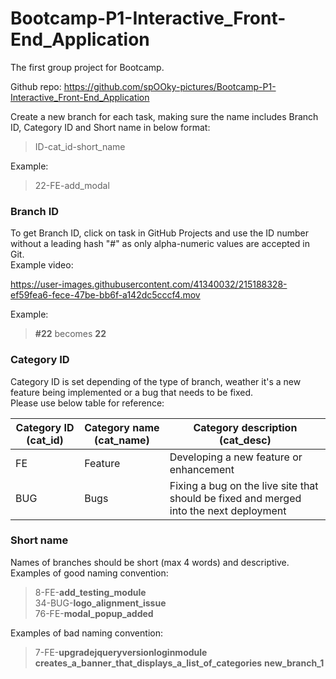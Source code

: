 # Bootcamp-P1-Interactive_Front-End_Application

The first group project for Bootcamp.

Github repo: https://github.com/spOOky-pictures/Bootcamp-P1-Interactive_Front-End_Application
  
Create a new branch for each task, making sure the name includes Branch ID, Category ID and Short name in below format:  
> ID-cat_id-short_name

Example:  
> 22-FE-add_modal
   
### Branch ID  
To get Branch ID, click on task in GitHub Projects and use the ID number without a leading hash "#" as only alpha-numeric values are accepted in Git.  
Example video:  

https://user-images.githubusercontent.com/41340032/215188328-ef59fea6-fece-47be-bb6f-a142dc5cccf4.mov
  
Example:  
> **#22** becomes **22**  
  
### Category ID  
Category ID is set depending of the type of branch, weather it's a new feature being implemented or a bug that needs to be fixed.  
Please use below table for reference:
  
| Category ID (cat_id)  | Category name (cat_name) | Category description (cat_desc)                                                        |
| --------------------- | ------------------------ | -------------------------------------------------------------------------------------- |
|         FE            |          Feature         | Developing a new feature or enhancement                                                |
|         BUG           |           Bugs           | Fixing a bug on the live site that should be fixed and merged into the next deployment |
  
### Short name  
Names of branches should be short (max 4 words) and descriptive.  
Examples of good naming convention:  

> 8-FE-**add_testing_module**  
> 34-BUG-**logo_alignment_issue**  
> 76-FE-**modal_popup_added**
  
Examples of bad naming convention:  
  
> 7-FE-**upgradejqueryversionloginmodule**  
> **creates_a_banner_that_displays_a_list_of_categories**
> **new_branch_1**

